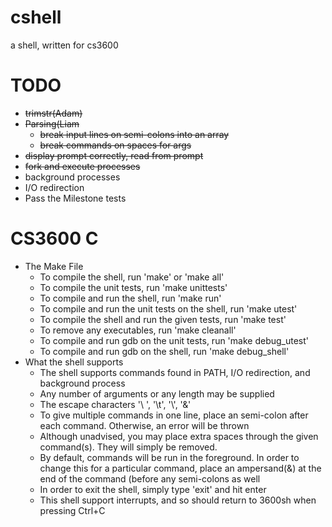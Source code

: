 cshell
======

a shell, written for cs3600


TODO
====
* ~~trimstr(Adam)~~
* ~~Parsing(Liam~~
  * ~~break input lines on semi-colons into an array~~
  * ~~break commands on spaces for args~~
* ~~display prompt correctly, read from prompt~~
* ~~fork and execute processes~~
* background processes
* I/O redirection
* Pass the Milestone tests


CS3600 C 
==============

* The Make File
  * To compile the shell, run 'make' or 'make all'
  * To compile the unit tests, run 'make unittests'
  * To compile and run the shell, run 'make run'
  * To compile and run the unit tests on the shell, run 'make utest'
  * To compile the shell and run the given tests, run 'make test'
  * To remove any executables, run 'make cleanall'
  * To compile and run gdb on the unit tests, run 'make debug\_utest'
  * To compile and run gdb on the shell, run 'make debug\_shell'
* What the shell supports
  * The shell supports commands found in PATH, I/O redirection, and background process
  * Any number of arguments or any length may be supplied
  * The escape characters '\ ', '\t', '\\', '\&'
  * To give multiple commands in one line, place an semi-colon after each command. Otherwise, an error will be thrown
  * Although unadvised, you may place extra spaces through the given command(s). They will simply be removed.
  * By default, commands will be run in the foreground. In order to change this for a particular command, place an ampersand(&) at the end of the command (before any semi-colons as well
  * In order to exit the shell, simply type 'exit' and hit enter
  * This shell support interrupts, and so should return to 3600sh when pressing Ctrl+C
  
